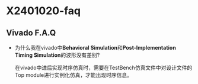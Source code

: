 # X2401020-faq

## Vivado F.A.Q 
- 为什么我在vivado中**Behavioral Simulation**和**Post-Implementation Timing Simulation**的波形没有差别?
 
  在vivado中进后实现时序仿真时，需要在TestBench仿真文件中对设计文件的Top module进行实例化仿真，才能出现时序信息。
